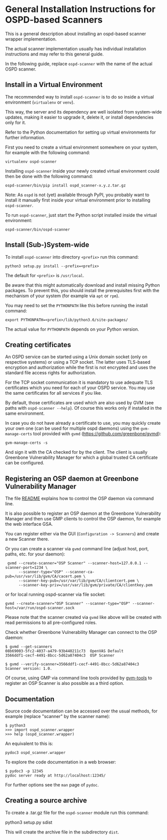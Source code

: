General Installation Instructions for OSPD-based Scanners
=========================================================

This is a general description about installing an ospd-based scanner wrapper
implementation.

The actual scanner implementation usually has individual installation
instructions and may refer to this general guide.

In the following guide, replace `ospd-scanner` with the name of the actual OSPD
scanner.


Install in a Virtual Environment
--------------------------------

The recommended way to install `ospd-scanner` is to do so inside a virtual
environment (`virtualenv` or `venv`).

This way, the server and its dependency are well isolated from system-wide
updates, making it easier to upgrade it, delete it, or install dependencies
only for it.

Refer to the Python documentation for setting up virtual environments for
further information.

First you need to create a virtual environment somewhere on your system, for
example with the following command:

    virtualenv ospd-scanner

Installing `ospd-scanner` inside your newly created virtual environment could
then be done with the following command:

    ospd-scanner/bin/pip install ospd_scanner-x.y.z.tar.gz

Note: As `ospd` is not (yet) available through PyPI, you probably want to
install it manually first inside your virtual environment prior to installing
`ospd-scanner`.

To run `ospd-scanner`, just start the Python script installed inside the
virtual environment:

    ospd-scanner/bin/ospd-scanner


Install (Sub-)System-wide
-------------------------

To install `ospd-scanner` into directory `<prefix>` run this command:

    python3 setup.py install --prefix=<prefix>

The default for `<prefix>` is `/usr/local`.

Be aware that this might automatically download and install missing
Python packages. To prevent this, you should install the prerequisites
first with the mechanism of your system (for example via `apt` or `rpm`).

You may need to set the `PYTHONPATH` like this before running
the install command:

    export PYTHONPATH=<prefix>/lib/python3.6/site-packages/

The actual value for `PYTHONPATH` depends on your Python version.

Creating certificates
---------------------

An OSPD service can be started using a Unix domain socket (only on
respective systems) or using a TCP socket. The latter uses TLS-based
encryption and authorization while the first is not encrypted and uses
the standard file access rights for authorization.

For the TCP socket communication it is mandatory to use adequate
TLS certificates which you need for each of your OSPD service. You may use
the same certificates for all services if you like.

By default, those certificates are used which are also used by GVM
(see paths with `ospd-scanner --help`). Of course this works only
if installed in the same environment.

In case you do not have already a certificate to use, you may quickly
create your own one (can be used for multiple ospd daemons) using the
`gvm-manage-certs` tool provided with `gvmd`
(<https://github.com/greenbone/gvmd>):

    gvm-manage-certs -s

And sign it with the CA checked for by the client. The client is usually
Greenbone Vulnerability Manager for which a global trusted CA certificate
can be configured.


Registering an OSP daemon at Greenbone Vulnerability Manager
------------------------------------------------------------

The file [README](../README.md) explains how to control the OSP daemon via
command line.

It is also possible to register an OSP daemon at the Greenbone Vulnerability
Manager and then use GMP clients to control the OSP daemon, for example the
web interface GSA.

You can register either via the GUI (`Configuration -> Scanners`) and create
a new Scanner there.

Or you can create a scanner via `gvmd` command line (adjust host,
port, paths, etc. for your daemon):

     gvmd --create-scanner="OSP Scanner" --scanner-host=127.0.0.1 --scanner-port=1234 \
          --scanner-type="OSP" --scanner-ca-pub=/usr/var/lib/gvm/CA/cacert.pem \
          --scanner-key-pub=/usr/var/lib/gvm/CA/clientcert.pem \
          --scanner-key-priv=/usr/var/lib/gvm/private/CA/clientkey.pem 

or for local running ospd-scanner via file socket:

    gvmd --create-scanner="OSP Scanner" --scanner-type="OSP" --scanner-host=/var/run/ospd-scanner.sock

Please note that the scanner created via `gvmd` like above will be created with
read permissions to all pre-configured roles.

Check whether Greenbone Vulnerability Manager can connect to the OSP daemon:

    $ gvmd --get-scanners
    08b69003-5fc2-4037-a479-93b440211c73  OpenVAS Default
    3566ddf1-cecf-4491-8bcc-5d62a87404c3  OSP Scanner

    $ gvmd --verify-scanner=3566ddf1-cecf-4491-8bcc-5d62a87404c3
    Scanner version: 1.0.

Of course, using GMP via command line tools provided by
[gvm-tools](https://github.com/greenbone/gvm-tools) to register an OSP Scanner
is also possible as a third option.


Documentation
-------------

Source code documentation can be accessed over the usual methods,
for example (replace "scanner" by the scanner name):

    $ python3
    >>> import ospd_scanner.wrapper
    >>> help (ospd_scanner.wrapper)

An equivalent to this is:

    pydoc3 ospd_scanner.wrapper

To explore the code documentation in a web browser:

    $ pydoc3 -p 12345
    pydoc server ready at http://localhost:12345/

For further options see the `man` page of `pydoc`.


Creating a source archive
-------------------------

To create a .tar.gz file for the `ospd-scanner` module run this command:

   python3 setup.py sdist

This will create the archive file in the subdirectory `dist`.
